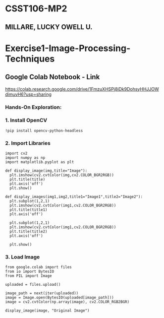 # CSST106-MP2
## MILLARE, LUCKY OWELL U.
# Exercise1-Image-Processing-Techniques
## Google Colab Notebook - Link
https://colab.research.google.com/drive/1FmzuXHSPj8iDk9DohsyHHJJOWdimuvH6?usp=sharing
### Hands-On Exploration:
### 1. Install OpenCV
    !pip install opencv-python-headless
### 2. Import Libraries
    import cv2
    import numpy as np
    import matplotlib.pyplot as plt

    def display_image(img,title="Image"):
      plt.imshow(cv2.cvtColor(img,cv2.COLOR_BGR2RGB))
      plt.title(title)
      plt.axis('off')
      plt.show()
    
    def display_images(img1,img2,title1="Image1",title2="Image2"):
      plt.subplot(1,2,1)
      plt.imshow(cv2.cvtColor(img1,cv2.COLOR_BGR2RGB))
      plt.title(title1)
      plt.axis('off')
    
      plt.subplot(1,2,1)
      plt.imshow(cv2.cvtColor(img1,cv2.COLOR_BGR2RGB))
      plt.title(title2)
      plt.axis('off')
    
      plt.show()
      
### 3. Load Image
    from google.colab import files
    from io import BytesIO
    from PIL import Image
    
    uploaded = files.upload()
    
    image_path = next(iter(uploaded))
    image = Image.open(BytesIO(uploaded[image_path]))
    image = cv2.cvtColor(np.array(image), cv2.COLOR_RGB2BGR)
    
    display_image(image, "Original Image")
